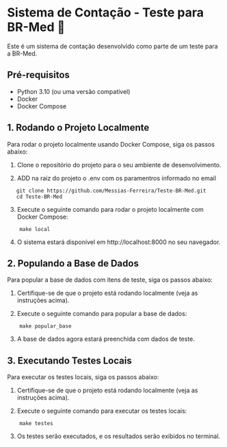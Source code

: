 # Sistema de Contação - Teste para BR-Med :rocket:

Este é um sistema de contação desenvolvido como parte de um teste para a BR-Med.

## Pré-requisitos

- Python 3.10 (ou uma versão compatível)
- Docker
- Docker Compose


## 1. Rodando o Projeto Localmente

Para rodar o projeto localmente usando Docker Compose, siga os passos abaixo:

1. Clone o repositório do projeto para o seu ambiente de desenvolvimento.

2. ADD na raiz do projeto o .env com os paramentros informado no email

~~~shell
   git clone https://github.com/Messias-Ferreira/Teste-BR-Med.git
   cd Teste-BR-Med
~~~
3. Execute o seguinte comando para rodar o projeto localmente com Docker Compose:
~~~shell
    make local
~~~
4. O sistema estará disponível em http://localhost:8000 no seu navegador.


## 2. Populando a Base de Dados

Para popular a base de dados com itens de teste, siga os passos abaixo:

1. Certifique-se de que o projeto está rodando localmente (veja as instruções acima).

2. Execute o seguinte comando para popular a base de dados:

~~~shell
    make popular_base
~~~
3. A base de dados agora estará preenchida com dados de teste.

## 3. Executando Testes Locais

Para executar os testes locais, siga os passos abaixo:

1. Certifique-se de que o projeto está rodando localmente (veja as instruções acima).

2. Execute o seguinte comando para executar os testes locais:
~~~shell
    make testes
~~~
3. Os testes serão executados, e os resultados serão exibidos no terminal.